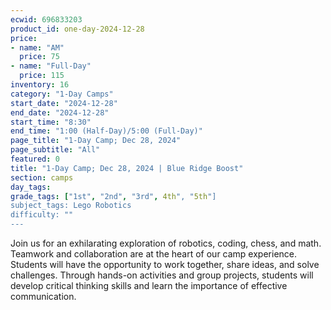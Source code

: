 ```yaml
---
ecwid: 696833203
product_id: one-day-2024-12-28
price:
- name: "AM"
  price: 75
- name: "Full-Day"
  price: 115
inventory: 16
category: "1-Day Camps"
start_date: "2024-12-28"
end_date: "2024-12-28"
start_time: "8:30"
end_time: "1:00 (Half-Day)/5:00 (Full-Day)"
page_title: "1-Day Camp; Dec 28, 2024"
page_subtitle: "All"
featured: 0
title: "1-Day Camp; Dec 28, 2024 | Blue Ridge Boost"
section: camps
day_tags: 
grade_tags: ["1st", "2nd", "3rd", 4th", "5th"]
subject_tags: Lego Robotics
difficulty: ""
---
```

Join us for an exhilarating exploration of robotics, coding, chess, and math. Teamwork and collaboration are at the heart of our camp experience. Students will have the opportunity to work together, share ideas, and solve challenges. Through hands-on activities and group projects, students will develop critical thinking skills and learn the importance of effective communication.
